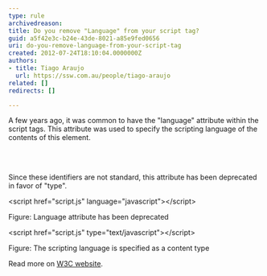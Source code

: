 ```yaml
---
type: rule
archivedreason: 
title: Do you remove "Language" from your script tag?
guid: a5f42e3c-b24e-43de-8021-a85e9fed0656
uri: do-you-remove-language-from-your-script-tag
created: 2012-07-24T18:10:04.0000000Z
authors:
- title: Tiago Araujo
  url: https://ssw.com.au/people/tiago-araujo
related: []
redirects: []

---
```



<p>A few years ago, it was common to have the &quot;language&quot; attribute within the script tags. This attribute was used to specify the scripting language of the contents of this element.</p>
<br><excerpt class='endintro'></excerpt><br>
<p>Since these identifiers are not standard, this attribute has been deprecated in favor of &quot;type&quot;.</p>

<div class="ms-rteCustom-CodeArea">
<p>&lt;script href=&quot;script.js&quot; language=&quot;javascript&quot;&gt;&lt;/script&gt;</p>
</div>
<span class="ms-rteCustom-FigureBad">Figure&#58; Language attribute has been deprecated</span>

<div class="ms-rteCustom-CodeArea">
<p>&lt;script href=&quot;script.js&quot; type=&quot;text/javascript&quot;&gt;&lt;/script&gt;</p>
</div>
<span class="ms-rteCustom-FigureGood">Figure&#58; The scripting language is specified as a content type</span>

<p>Read more on <a href="http&#58;//www.w3.org/TR/html4/interact/scripts.html#h-18.2.2" target="_blank">W3C website</a>.</p>


